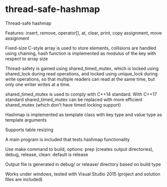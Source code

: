 # thread-safe-hashmap
Thread-safe hashmap

Features: insert, remove, operator[], at, clear, print, copy assignment, move assignment

Fixed-size C-style array is used to store elements, collisions are handled using chaining, hash function is implemented as modulus of the key with respect to array size

Thread-safety is gained using shared_timed_mutex, which is locked using shared_lock during read operations, and locked using unique_lock during write operations,
so that multiple readers can read at the same time, but only one writer writes at a time.

shared_timed_mutex is used to comply with C++14 standard. With C++17 standard shared_timed_mutex can be replaced with more efficient shared_mutex (which don't have timed locking support)

Hashmap is implemented as template class with key type and value type as template arguments

Supports table resizing

A main program is included that tests hashmap functionality

Use make command to build, options: prep (creates output directories), debug, release, clean: default is release

Output file is generated in debug/ or release/ directory based on build type

Works under windows, tested with Visual Studio 2015 (project and solution files are included)
